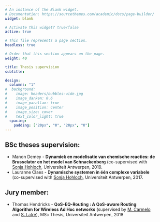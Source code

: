 ```yaml
---
# An instance of the Blank widget.
# Documentation: https://sourcethemes.com/academic/docs/page-builder/
widget: blank

# Activate this widget? true/false
active: true

# This file represents a page section.
headless: true

# Order that this section appears on the page.
weight: 40

title: Thesis supervision
subtitle: 

design:
  columns: "1"
#  background:
#    image: headers/bubbles-wide.jpg
#    image_darken: 0.6
#    image_parallax: true
#    image_position: center
#    image_size: cover
#    text_color_light: true
  spacing:
    padding: ["20px", "0", "20px", "0"]
---
```




## BSc theses supervision:

* Manon Demey - **Dynamiek en modelisatie van chemische reacties: de Brusselator en het model van Schnackenberg** (co-supervised with [Sonja Hohloch](http://www.uantwerpen.be/nl/personeel/sonja-hohloch/private-webpage/), Universiteit Antwerpen, 2019.
* Lauranne Claes - **Dynamische systemen in één complexe variabele** (co-supervised with [Sonja Hohloch](http://www.uantwerpen.be/nl/personeel/sonja-hohloch/private-webpage/), Universiteit Antwerpen, 2017.

## Jury member:

* Thomas Hendricks - **QoS-EQ-Routing : A QoS-aware Routing Algorithm for Wireless Ad Hoc networks** (supervised by [M. Carmelo](https://www.uantwerpen.be/nl/personeel/miguel-camelo/) and [S. Latré](https://www.uantwerpen.be/nl/personeel/steven-latre/)), MSc Thesis, Universiteit Antwerpen, 2018
